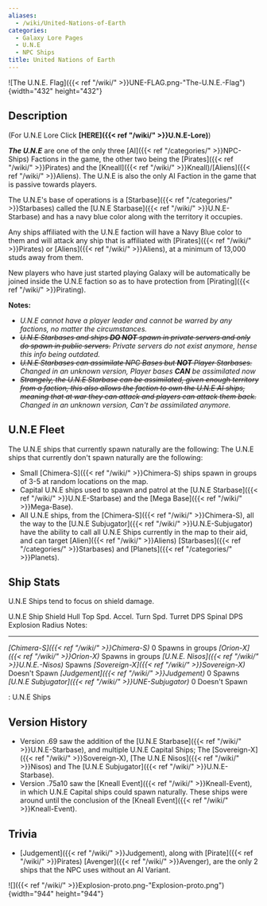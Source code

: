 ```yaml
---
aliases:
  - /wiki/United-Nations-of-Earth
categories:
  - Galaxy Lore Pages
  - U.N.E
  - NPC Ships
title: United Nations of Earth
---
```


![The U.N.E. Flag]({{< ref "/wiki/" >}}UNE-FLAG.png-"The-U.N.E.-Flag"){width="432" height="432"}

## Description

(For U.N.E Lore Click **[HERE]({{< ref "/wiki/" >}}U.N.E-Lore)**)

**_The U.N.E_** are one of the only three [AI]({{< ref "/categories/" >}}NPC-Ships) Factions in the game, the other two being the [Pirates]({{< ref "/wiki/" >}}Pirates) and the [Kneall]({{< ref "/wiki/" >}}Kneall)/[Aliens]({{< ref "/wiki/" >}}Aliens). The U.N.E is also the only AI Faction in the game that is passive towards players.

The U.N.E's base of operations is a [Starbase]({{< ref "/categories/" >}}Starbases) called the [U.N.E Starbase]({{< ref "/wiki/" >}}U.N.E-Starbase) and has a navy blue color along with the territory it occupies.

Any ships affiliated with the U.N.E faction will have a Navy Blue color to them and will attack any ship that is affiliated with [Pirates]({{< ref "/wiki/" >}}Pirates) or [Aliens]({{< ref "/wiki/" >}}Aliens), at a minimum of 13,000 studs away from them.

New players who have just started playing Galaxy will be automatically be joined inside the U.N.E faction so as to have protection from [Pirating]({{< ref "/wiki/" >}}Pirating).

**Notes:**

- _U.N.E cannot have a player leader and cannot be warred by any factions, no matter the circumstances._
- _<s>U.N.E Starbases and ships **DO NOT** spawn in private servers and only do spawn in public servers.</s> Private servers do not exist anymore, hense this info being outdated._
- _<s>U.N.E Starbases can assimilate NPC Bases but **NOT** Player Starbases.</s> Changed in an unknown version, Player bases **CAN** be assimilated now_
- _<s>Strangely, the U.N.E Starbase can be assimilated, given enough territory from a faction, this also allows the faction to own the U.N.E AI ships, meaning that at war they can attack and players can attack them back.</s> Changed in an unknown version, Can't be assimilated anymore._

## U.N.E Fleet

The U.N.E ships that currently spawn naturally are the following: The U.N.E ships that currently don't spawn naturally are the following:

- Small [Chimera-S]({{< ref "/wiki/" >}}Chimera-S) ships spawn in groups of 3-5 at random locations on the map.
- Capital U.N.E ships used to spawn and patrol at the [U.N.E Starbase]({{< ref "/wiki/" >}}U.N.E-Starbase) and the [Mega Base]({{< ref "/wiki/" >}}Mega-Base).
- All U.N.E ships, from the [Chimera-S]({{< ref "/wiki/" >}}Chimera-S), all the way to the [U.N.E Subjugator]({{< ref "/wiki/" >}}U.N.E-Subjugator) have the ability to call all U.N.E Ships currently in the map to their aid, and can target [Alien]({{< ref "/wiki/" >}}Aliens) [Starbases]({{< ref "/categories/" >}}Starbases) and [Planets]({{< ref "/categories/" >}}Planets).

## Ship Stats

U.N.E Ships tend to focus on shield damage.

U.N.E Ship Shield Hull Top Spd. Accel. Turn Spd. Turret DPS Spinal DPS Explosion Radius Notes:

---

_[Chimera-S]({{< ref "/wiki/" >}}Chimera-S)_ 0 Spawns in groups _[Orion-X]({{< ref "/wiki/" >}}Orion-X)_ Spawns in groups _[U.N.E. Nisos]({{< ref "/wiki/" >}}U.N.E.-Nisos)_ Spawns _[Sovereign-X]({{< ref "/wiki/" >}}Sovereign-X)_ Doesn't Spawn _[Judgement]({{< ref "/wiki/" >}}Judgement)_ 0 Spawns _[U.N.E Subjugator]({{< ref "/wiki/" >}}UNE-Subjugator)_ 0 Doesn't Spawn

: U.N.E Ships

## Version History

- Version .69 saw the addition of the [U.N.E Starbase]({{< ref "/wiki/" >}}U.N.E-Starbase), and multiple U.N.E Capital Ships; The [Sovereign-X]({{< ref "/wiki/" >}}Sovereign-X), [The U.N.E Nisos]({{< ref "/wiki/" >}}Nisos) and The [U.N.E Subjugator]({{< ref "/wiki/" >}}U.N.E-Starbase).
- Version .75a10 saw the [Kneall Event]({{< ref "/wiki/" >}}Kneall-Event), in which U.N.E Capital ships could spawn naturally. These ships were around until the conclusion of the [Kneall Event]({{< ref "/wiki/" >}}Kneall-Event).

## Trivia

- [Judgement]({{< ref "/wiki/" >}}Judgement), along with [Pirate]({{< ref "/wiki/" >}}Pirates) [Avenger]({{< ref "/wiki/" >}}Avenger), are the only 2 ships that the NPC uses without an AI Variant.

![]({{< ref "/wiki/" >}}Explosion-proto.png-"Explosion-proto.png"){width="944" height="944"}
